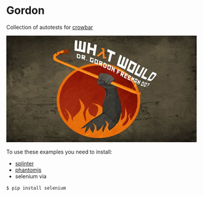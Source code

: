 # Gordon
Collection of autotests for [crowbar](https://github.com/crowbar/crowbar)

![gordon](gordon.jpg)

To use these examples you need to install:
- [splinter](https://github.com/cobrateam/splinter)
- [phantomjs](http://phantomjs.org/)
- selenium via 
```
$ pip install selenium
```
